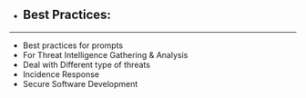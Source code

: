 - Best Practices:
	- 

---

- Best practices for prompts
- For Threat Intelligence Gathering & Analysis
- Deal with Different type of threats
- Incidence Response
- Secure Software Development